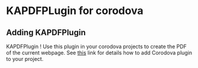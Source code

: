 KAPDFPLugin for corodova
=============


Adding KAPDFPlugin
------------------


KAPDFPlugin ! Use this  plugin in your corodova projects to create the PDF of the current webpage.
See [this][1] link for details how to add Corodova plugin to your project.
    
[1]:http://docs.phonegap.com/en/2.0.0/guide_plugin-development_ios_index.md.html    
    



